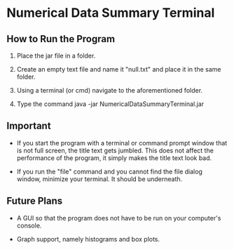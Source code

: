# Numerical Data Summary Terminal

How to Run the Program
--------------------------

1) Place the jar file in a folder.

2) Create an empty text file and name it "null.txt" and place it in the same folder.

3) Using a terminal (or cmd) navigate to the aforementioned folder.

4) Type the command java -jar NumericalDataSummaryTerminal.jar

Important
----------
- If you start the program with a terminal or command prompt window that is not full screen, the title text gets jumbled. This does not affect the performance of the program, it simply makes the title text look bad.

- If you run the "file" command and you cannot find the file dialog window, minimize your terminal. It should be underneath.

Future Plans
------------

- A GUI so that the program does not have to be run on your computer's console.

- Graph support, namely histograms and box plots.
